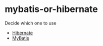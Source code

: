 # mybatis-or-hibernate

Decide which one to use

- [Hibernate](https://github.com/3jins/mybatis-or-hibernate/tree/hibernate)
- [MyBatis](https://github.com/3jins/mybatis-or-hibernate/tree/mybatis)
